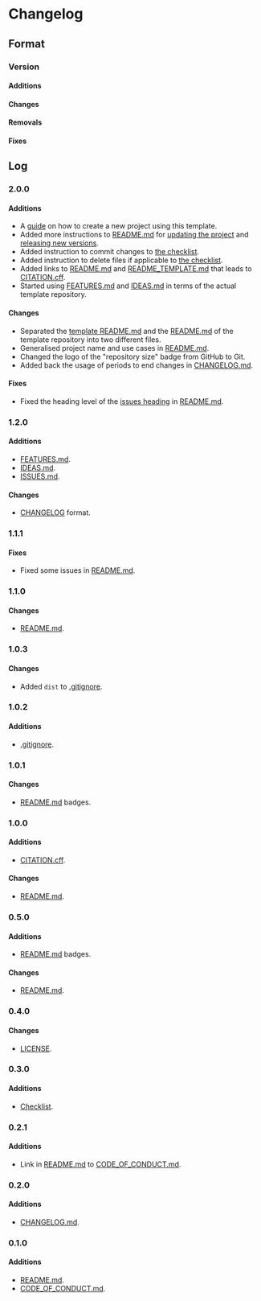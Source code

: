 # Changelog

## Format

### Version

#### Additions

#### Changes

#### Removals

#### Fixes

## Log

### 2.0.0

#### Additions

- A [guide](./README.md#creating-a-new-project-using-this-template) on how to create a new project using this template.
- Added more instructions to [README.md](./README.md) for [updating the project](./README.md#updating-this-project) and [releasing new versions](./README.md#releasing-new-versions).
- Added instruction to commit changes to [the checklist](./README.md#checklist).
- Added instruction to delete files if applicable to [the checklist](./README.md#checklist).
- Added links to [README.md](./README.md) and [README_TEMPLATE.md](./README_TEMPLATE.md) that leads to [CITATION.cff](./CITATION.cff).
- Started using [FEATURES.md](./FEATURES.md) and [IDEAS.md](./IDEAS.md) in terms of the actual template repository.

#### Changes

- Separated the [template README.md](./README_TEMPLATE.md) and the [README.md](./README.md) of the template repository into two different files.
- Generalised project name and use cases in [README.md](./README.md).
- Changed the logo of the "repository size" badge from GitHub to Git.
- Added back the usage of periods to end changes in [CHANGELOG.md](./CHANGELOG.md).

#### Fixes

- Fixed the heading level of the [issues heading](./README.md#issues) in [README.md](./README.md).

### 1.2.0

#### Additions

- [FEATURES.md](./FEATURES.md).
- [IDEAS.md](./IDEAS.md).
- [ISSUES.md](./ISSUES.md).

#### Changes

- [CHANGELOG](./CHANGELOG.md) format.

### 1.1.1

#### Fixes

- Fixed some issues in [README.md](./README.md).

### 1.1.0

#### Changes

- [README.md](./README.md).

### 1.0.3

#### Changes

- Added `dist` to [.gitignore](./.gitignore).

### 1.0.2

#### Additions

- [.gitignore](./.gitignore).

### 1.0.1

#### Changes

- [README.md](./README.md) badges.

### 1.0.0

#### Additions

- [CITATION.cff](./CITATION.cff).

#### Changes

- [README.md](./README.md).

### 0.5.0

#### Additions

- [README.md](./README.md) badges.

#### Changes

- [README.md](./README.md).

### 0.4.0

#### Changes

- [LICENSE](./LICENSE).

### 0.3.0

#### Additions

- [Checklist](./README.md#checklist).

### 0.2.1

#### Additions

- Link in [README.md](./README.md) to [CODE_OF_CONDUCT.md](./CODE_OF_CONDUCT.md).

### 0.2.0

#### Additions

- [CHANGELOG.md](./CHANGELOG.md).

### 0.1.0

#### Additions

- [README.md](./README.md).
- [CODE_OF_CONDUCT.md](./CODE_OF_CONDUCT.md).

